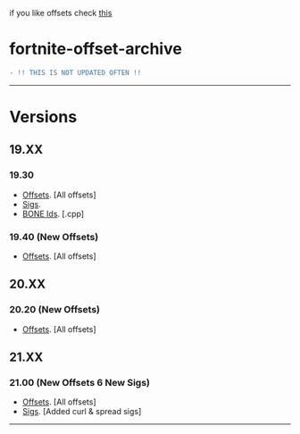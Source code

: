 if you like offsets check [this](https://github.com/ofDataa/offsets)

# fortnite-offset-archive
```diff
- !! THIS IS NOT UPDATED OFTEN !! 
```

---------------------
# Versions

## 19.XX

### 19.30
- [Offsets](https://github.com/ofDataa/fortnite-offset-archive/blob/main/19.xx/19.30%20%7C%20Offsets). [All offsets]
- [Sigs](https://github.com/ofDataa/fortnite-offset-archive/blob/main/19.xx/19.30%20%7C%20Sigs).
- [BONE Ids](https://github.com/ofDataa/fortnite-offset-archive/blob/main/19.xx/19.30%20%7C%20Bone%20ID's). [.cpp]

### 19.40 (New Offsets)
- [Offsets](https://github.com/ofDataa/fortnite-offset-archive/blob/main/19.xx/19.40%20%7C%20Offsets). [All offsets]

## 20.XX

### 20.20 (New Offsets)
- [Offsets](https://github.com/ofDataa/fortnite-offset-archive/blob/main/20.xx/20.20). [All offsets]

## 21.XX

### 21.00 (New Offsets 6 New Sigs)
- [Offsets](https://github.com/ofDataa/fortnite-offset-archive/blob/main/21.xx/21.00%20%7C%20Offsets). [All offsets]
- [Sigs](https://github.com/ofDataa/fortnite-offset-archive/blob/main/21.xx/21.00%20%7C%20Sigs). [Added curl & spread sigs]

---------------------
